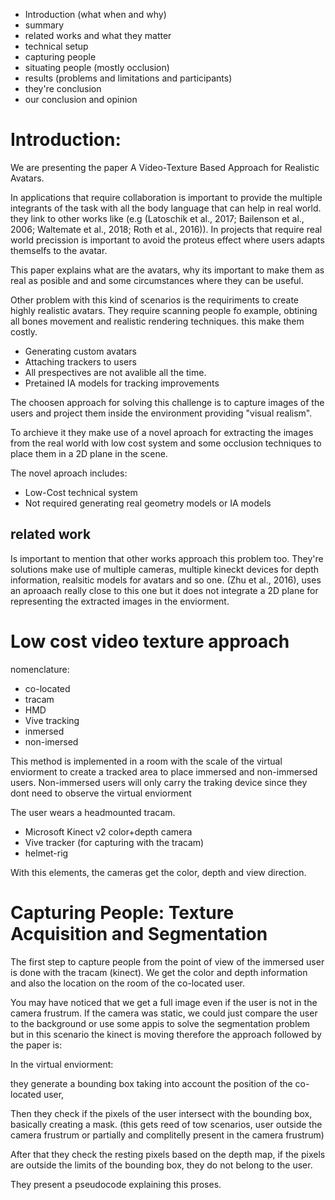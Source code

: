 - Introduction (what when and why)
- summary
- related works and what they matter 
- technical setup
- capturing people
- situating people (mostly occlusion)
- results (problems and limitations and participants)
- they're conclusion
- our conclusion and opinion


# Introduction:
We are presenting the paper A Video-Texture Based Approach for Realistic Avatars. 

In applications that require collaboration is important to provide the multiple integrants of the task with all the body language that can help in real world. they link to other works like  (e.g (Latoschik et al., 2017; Bailenson et al., 2006; Waltemate et al., 2018; Roth et al., 2016)). In projects that require real world precission is important to avoid the proteus effect where users adapts themselfs to the avatar.

This paper explains what are the avatars, why its important to make them as real as posible and and some circumstances where they can be useful.

<!-- insert funny video of vrchat proving this -->

Other problem with this kind of scenarios is the requiriments to create highly realistic avatars. They require scanning people fo example, obtining all bones movement and realistic rendering techniques. this make them costly.

- Generating custom avatars 
- Attaching trackers to users
- All prespectives are not avalible all the time.
- Pretained IA models for tracking improvements

The choosen approach for solving this challenge is to capture images of the users and project them inside the environment providing "visual realism".

<!-- insert image -->

To archieve it they make use of a novel aproach for extracting the images from the real world with low cost system  and some occlusion techniques to place them in a 2D plane in the scene.

The novel aproach includes:
- Low-Cost technical system
- Not required generating real geometry models or IA models

## related work
Is important to mention that other works approach this problem too. They're solutions make use of multiple cameras, multiple kineckt devices for depth information, realsitic models for avatars and so one.  (Zhu et al., 2016), uses an aproaach really close to this one but it does not integrate a 2D plane for representing the extracted images in the enviorment.

# Low cost video texture approach
nomenclature:
- co-located
- tracam
- HMD
- Vive tracking
- inmersed
- non-imersed

This method is implemented in a room with the scale of the virtual enviorment to create a tracked area to place immersed and non-immersed users. Non-immersed users will only carry the traking device since they dont need to observe the virtual enviorment

The user wears a headmounted tracam. 
- Microsoft Kinect v2 color+depth camera
- Vive tracker (for capturing with the tracam)
- helmet-rig

With this elements, the cameras get the color, depth and view direction.

# Capturing People: Texture Acquisition and Segmentation

The first step to capture people from the point of view of the immersed user is done with the tracam (kinect). We get the color and depth information and also the location on the room of the co-located user.

You may have noticed that we get a full image even if the user is not in the camera frustrum. If the camera was static, we could just compare the user to the background or use some appis to solve the segmentation problem but in this scenario the kinect is moving therefore the approach followed by the paper is:

In the virtual enviorment:
<!-- image virtual enviorment -->
they generate a bounding box taking into account the position of the co-located user,

<!-- image with bounding box -->
Then they check if the pixels of the user intersect with the bounding box, basically creating a mask. 
(this gets reed of tow scenarios, user outside the camera frustrum or partially and complitelly present in the camera frustrum)

After that they check the resting pixels based on the depth map, if the pixels are outside the limits of the bounding box, they do not belong to the user.

They present a pseudocode explaining this proses.